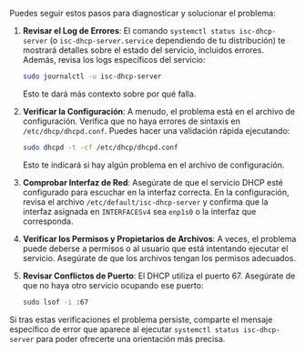 Puedes seguir estos pasos para diagnosticar y solucionar el problema:

1. **Revisar el Log de Errores**: El comando `systemctl status isc-dhcp-server` (o `isc-dhcp-server.service` dependiendo de tu distribución) te mostrará detalles sobre el estado del servicio, incluidos errores. Además, revisa los logs específicos del servicio:
   ```bash
   sudo journalctl -u isc-dhcp-server
   ```
   Esto te dará más contexto sobre por qué falla.

2. **Verificar la Configuración**: A menudo, el problema está en el archivo de configuración. Verifica que no haya errores de sintaxis en `/etc/dhcp/dhcpd.conf`. Puedes hacer una validación rápida ejecutando:
   ```bash
   sudo dhcpd -t -cf /etc/dhcp/dhcpd.conf
   ```
   Esto te indicará si hay algún problema en el archivo de configuración.

3. **Comprobar Interfaz de Red**: Asegúrate de que el servicio DHCP esté configurado para escuchar en la interfaz correcta. En la configuración, revisa el archivo `/etc/default/isc-dhcp-server` y confirma que la interfaz asignada en `INTERFACESv4` sea `enp1s0` o la interfaz que corresponda.

4. **Verificar los Permisos y Propietarios de Archivos**: A veces, el problema puede deberse a permisos o al usuario que está intentando ejecutar el servicio. Asegúrate de que los archivos tengan los permisos adecuados.

5. **Revisar Conflictos de Puerto**: El DHCP utiliza el puerto 67. Asegúrate de que no haya otro servicio ocupando ese puerto:
   ```bash
   sudo lsof -i :67
   ```

Si tras estas verificaciones el problema persiste, comparte el mensaje específico de error que aparece al ejecutar `systemctl status isc-dhcp-server` para poder ofrecerte una orientación más precisa.